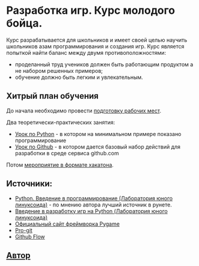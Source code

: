 # Разработка игр. Курс молодого бойца.

Курс разрабатывается для школьников и имеет своей целью научить школьников азам программирования и создания игр.
Курс является попыткой найти баланс между двумя противоположностями:
- проделанный труд учеников должен быть работающим продуктом а не набором решенных примеров; 
- обучение должно быть легким и увлекательным.

## Хитрый план обучения

До начала необходимо провести [подготовку рабочих мест](./workplace_setup.md).

Два теоретически-практических занятия:
- [Урок по Python](./lessons/lesson1_python.md) - в котором на минимальном примере показано программирование
- [Урок по Github](./lessons/lesson2_github.md) - в котором дается базовый набор действий для разработки в среде сервиса github.com

Потом [мероприятие в формате хакатона](./hackaton.md).


## Источники:
- [Python. Введение в программирование (Лаборатория юного линуксоида)](https://younglinux.info/python.php)  - по мнению автора лучший источник в рунете.
- [Введение в разработку игр на Python (Лаборатория юного линуксоида)](https://younglinux.info/pygame)
- [Официальный сайт фреймворка Pygame](https://www.pygame.org)
- [Pro-git](https://git-scm.com/book/ru/v2)
- [Github Flow](https://guides.github.com/introduction/flow/)


## [Автор](./about_me.md)
